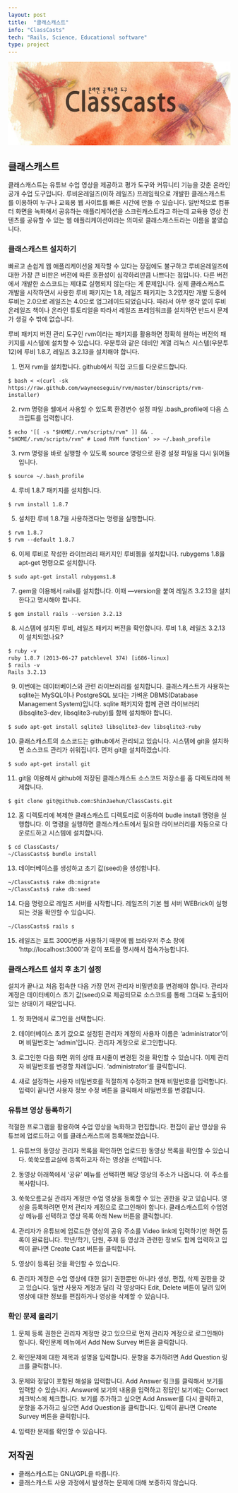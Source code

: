 ```yaml
---
layout: post
title:  "클래스캐스트"
info: "ClassCasts"
tech: "Rails, Science, Educational software"
type: project
---
```


![Clastcasts Logo](/assets/img/project_classcast/classcasts.jpg)

## 클래스캐스트

클래스캐스트는 유튜브 수업 영상을 제공하고  평가 도구와 커뮤니티 기능을 갖춘 온라인 공개 수업 도구입니다. 루비온레일즈(이하 레일즈) 프레임웍으로 개발한  클래스캐스트를 이용하여 누구나 교육용 웹 사이트를 빠른 시간에 만들 수 있습니다. 일반적으로 컴퓨터 화면을 녹화해서 공유하는 애플리케이션을 스크린캐스트라고 하는데 교육용 영상 컨텐츠를 공유할 수 있는 웹 애플리케이션이라는 의미로 클래스캐스트라는 이름을 붙였습니다.

### 클래스캐스트 설치하기

빠르고 손쉽게 웹 애플리케이션을 제작할 수 있다는 장점에도 불구하고 루비온레일즈에 대한 가장 큰 비판은 버전에 따른 호환성이 심각하리만큼 나쁘다는 점입니다. 다른 버전에서 개발한 소스코드는 제대로 실행되지 않는다는 게 문제입니다. 실제 클래스캐스트 개발을 시작하면서 사용한 루비 패키지는 1.8, 레일즈 패키지는 3.2였지만 개발 도중에 루비는 2.0으로 레일즈는 4.0으로 업그레이드되었습니다. 따라서 아무 생각 없이 루비온레일즈 책이나 온라인 튜토리얼을 따라서 레일즈 프레임워크를 설치하면 반드시 문제가 생길 수 밖에 없습니다.

루비 패키지 버전 관리 도구인 rvm이라는 패키지를 활용하면 정확히 원하는 버전의 패키지를 시스템에 설치할 수 있습니다. 우분투와 같은 데비안 계열 리눅스 시스템(우분투 12)에 루비 1.8.7, 레일즈 3.2.13을 설치해야 합니다.

1. 먼저 rvm을 설치합니다. github에서 직접 코드를 다운로드합니다.
```console
$ bash < <(curl -sk https://raw.github.com/wayneeseguin/rvm/master/binscripts/rvm-installer)
```

2. rvm 명령을 쉘에서 사용할 수 있도록 환경변수 설정 파일 .bash_profile에 다음 스크립트를 입력합니다.
```console
$ echo '[[ -s "$HOME/.rvm/scripts/rvm" ]] && . "$HOME/.rvm/scripts/rvm" # Load RVM function' >> ~/.bash_profile
```

3. rvm 명령을 바로 실행할 수 있도록 source 명령으로 환경 설정 파일을 다시 읽어들입니다.
```console
$ source ~/.bash_profile
```

4. 루비 1.8.7 패키지를 설치합니다. 
```console
$ rvm install 1.8.7
```

5. 설치한 루비 1.8.7을 사용하겠다는 명령을 실행합니다.
```console
$ rvm 1.8.7
$ rvm --default 1.8.7
```

6. 이제 루비로 작성한 라이브러리 패키지인 루비젬을 설치합니다. rubygems 1.8을 apt-get 명령으로 설치합니다.
```console
$ sudo apt-get install rubygems1.8
```

7. gem을 이용해서 rails를 설치합니다. 이때 —version을 붙여 레일즈 3.2.13을 설치한다고 명시해야 합니다.
```console
$ gem install rails --version 3.2.13
```

8. 시스템에 설치된 루비, 레일즈 패키지 버전을 확인합니다. 루비 1.8, 레일즈 3.2.13이 설치되었나요?
```console
$ ruby -v
ruby 1.8.7 (2013-06-27 patchlevel 374) [i686-linux]
$ rails -v
Rails 3.2.13
```

9. 이번에는 데이터베이스와 관련 라이브러리를 설치합니다. 클래스캐스트가 사용하는 sqlite는 MySQL이나 PostgreSQL 보다는 가벼운 DBMS(Database Management System)입니다. sqlite 패키지와 함께 관련 라이브러리(libsqlite3-dev, libsqlite3-ruby)를 함께 설치해야 합니다.
```console
$ sudo apt-get install sqlite3 libsqlite3-dev libsqlite3-ruby
```

10. 클래스캐스트의 소스코드는 github에서 관리되고 있습니다. 시스템에 git을 설치하면 소스코드 관리가 쉬워집니다. 먼저 git을 설치하겠습니다.
```console
$ sudo apt-get install git
```

11. git을 이용해서 github에 저장된 클래스캐스트 소스코드 저장소를 홈 디렉토리에 복제합니다.
```console
$ git clone git@github.com:ShinJaehun/ClassCasts.git
```

12. 홈 디렉토리에 복제한 클래스캐스트 디렉토리로 이동하여 budle install 명령을 실행합니다. 이 명령을 실행하면 클래스캐스트에서 필요한 라이브러리를 자동으로 다운로드하고 시스템에 설치합니다.
```console
$ cd ClassCasts/
~/ClassCasts$ bundle install
```

13. 데이터베이스를 생성하고 초기 값(seed)을 생성합니다.
```console
~/ClassCasts$ rake db:migrate
~/ClassCasts$ rake db:seed
```

14. 다음 명령으로 레일즈 서버를 시작합니다. 레일즈의 기본 웹 서버 WEBrick이 실행되는 것을 확인할 수 있습니다.
```console
~/ClassCasts$ rails s
```

15. 레일즈는 포트 3000번을 사용하기 때문에 웹 브라우저 주소 창에 ‘http://localhost:3000’과 같이 포트를 명시해서 접속가능합니다.


### 클래스캐스트 설치 후 초기 설정

설치가 끝나고 처음 접속한 다음 가장 먼저 관리자 비밀번호를 변경해야 합니다. 관리자 계정은 데이터베이스 초기 값(seed)으로 제공되므로 소스코드를 통해 그대로 노출되어 있는 상태이기 때문입니다.

1. 첫 화면에서 로그인을 선택합니다.

2. 데이터베이스 초기 값으로 설정된 관리자 계정의 사용자 이름은 ‘administrator’이며 비밀번호는 ‘admin’입니다. 관리자 계정으로 로그인합니다.

3. 로그인한 다음 화면 위의 상태 표시줄이 변경된 것을 확인할 수 있습니다. 이제 관리자 비밀번호를 변경할 차례입니다. ‘administrator’를 클릭합니다.

4. 새로 설정하는 사용자 비밀번호를 적절하게 수정하고 현재 비밀번호를 입력합니다. 입력이 끝나면 사용자 정보 수정 버튼을 클릭해서 비밀번호를 변경합니다.


### 유튜브 영상 등록하기

적절한 프로그램을 활용하여 수업 영상을 녹화하고 편집합니다. 편집이 끝난 영상을 유튜브에 업로드하고 이를 클래스캐스트에 등록해보겠습니다.

1. 유튜브의 동영상 관리자 목록을 확인하면 업로드한 동영상 목록을 확인할 수 있습니다. 쑥쑥오름교실에 등록하고자 하는 영상을 선택합니다.

2. 동영상 아래쪽에서 ‘공유’ 메뉴를 선택하면 해당 영상의 주소가 나옵니다. 이 주소를 복사합니다.

3. 쑥쑥오름교실 관리자 계정만 수업 영상을 등록할 수 있는 권한을 갖고 있습니다. 영상을 등록하려면 먼저 관리자 계정으로 로그인해야 합니다. 클래스캐스트의 수업영상 메뉴를 선택하고 영상 목록 아래 New 버튼을 클릭합니다.

4. 관리자가 유튜브에 업로드한 영상의 공유 주소를 Video link에 입력하기만 하면 등록이 완료됩니다. 학년/학기, 단원, 주제 등 영상과 관련한 정보도 함께 입력하고 입력이 끝나면 Create Cast 버튼을 클릭합니다.

5. 영상이 등록된 것을 확인할 수 있습니다.

6. 관리자 계정은 수업 영상에 대한 읽기 권한뿐만 아니라 생성, 편집, 삭제 권한을 갖고 있습니다. 일반 사용자 계정과 달리 각 영상마다 Edit, Delete 버튼이 달려 있어 영상에 대한 정보를 편집하거나 영상을 삭제할 수 있습니다.

### 확인 문제 올리기


1. 문제 등록 권한은 관리자 계정만 갖고 있으므로 먼저 관리자 계정으로 로그인해야 합니다. 확인문제 메뉴에서 Add New Survey 버튼을 클릭합니다.

2. 확인문제에 대한 제목과 설명을 입력합니다. 문항을 추가하려면 Add Question 링크를 클릭합니다.

3. 문제와 정답이 포함된 해설을 입력합니다. Add Answer 링크를 클릭해서 보기를 입력할 수 있습니다. Answer에 보기의 내용을 입력하고 정답인 보기에는 Correct 체크박스에 체크합니다. 보기를 추가하고 싶으면 Add Answer를 다시 클릭하고, 문항을 추가하고 싶으면 Add Question을 클릭합니다. 입력이 끝나면 Create Survey 버튼을 클릭합니다.

4. 입력한 문제를 확인할 수 있습니다.

## 저작권

* 클래스캐스트는 GNU/GPL을 따릅니다.
* 클래스캐스트 사용 과정에서 발생하는 문제에 대해 보증하지 않습니다.